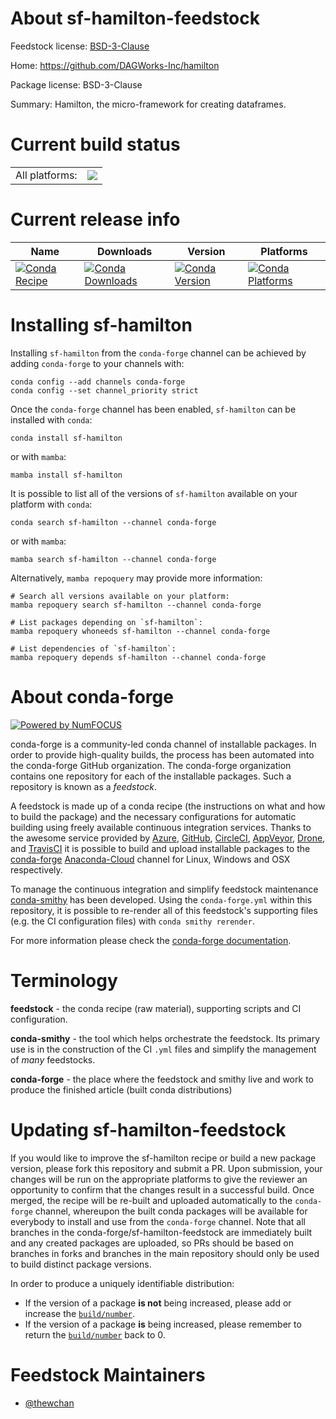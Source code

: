 About sf-hamilton-feedstock
===========================

Feedstock license: [BSD-3-Clause](https://github.com/conda-forge/sf-hamilton-feedstock/blob/main/LICENSE.txt)

Home: https://github.com/DAGWorks-Inc/hamilton

Package license: BSD-3-Clause

Summary: Hamilton, the micro-framework for creating dataframes.

Current build status
====================


<table><tr><td>All platforms:</td>
    <td>
      <a href="https://dev.azure.com/conda-forge/feedstock-builds/_build/latest?definitionId=14891&branchName=main">
        <img src="https://dev.azure.com/conda-forge/feedstock-builds/_apis/build/status/sf-hamilton-feedstock?branchName=main">
      </a>
    </td>
  </tr>
</table>

Current release info
====================

| Name | Downloads | Version | Platforms |
| --- | --- | --- | --- |
| [![Conda Recipe](https://img.shields.io/badge/recipe-sf--hamilton-green.svg)](https://anaconda.org/conda-forge/sf-hamilton) | [![Conda Downloads](https://img.shields.io/conda/dn/conda-forge/sf-hamilton.svg)](https://anaconda.org/conda-forge/sf-hamilton) | [![Conda Version](https://img.shields.io/conda/vn/conda-forge/sf-hamilton.svg)](https://anaconda.org/conda-forge/sf-hamilton) | [![Conda Platforms](https://img.shields.io/conda/pn/conda-forge/sf-hamilton.svg)](https://anaconda.org/conda-forge/sf-hamilton) |

Installing sf-hamilton
======================

Installing `sf-hamilton` from the `conda-forge` channel can be achieved by adding `conda-forge` to your channels with:

```
conda config --add channels conda-forge
conda config --set channel_priority strict
```

Once the `conda-forge` channel has been enabled, `sf-hamilton` can be installed with `conda`:

```
conda install sf-hamilton
```

or with `mamba`:

```
mamba install sf-hamilton
```

It is possible to list all of the versions of `sf-hamilton` available on your platform with `conda`:

```
conda search sf-hamilton --channel conda-forge
```

or with `mamba`:

```
mamba search sf-hamilton --channel conda-forge
```

Alternatively, `mamba repoquery` may provide more information:

```
# Search all versions available on your platform:
mamba repoquery search sf-hamilton --channel conda-forge

# List packages depending on `sf-hamilton`:
mamba repoquery whoneeds sf-hamilton --channel conda-forge

# List dependencies of `sf-hamilton`:
mamba repoquery depends sf-hamilton --channel conda-forge
```


About conda-forge
=================

[![Powered by
NumFOCUS](https://img.shields.io/badge/powered%20by-NumFOCUS-orange.svg?style=flat&colorA=E1523D&colorB=007D8A)](https://numfocus.org)

conda-forge is a community-led conda channel of installable packages.
In order to provide high-quality builds, the process has been automated into the
conda-forge GitHub organization. The conda-forge organization contains one repository
for each of the installable packages. Such a repository is known as a *feedstock*.

A feedstock is made up of a conda recipe (the instructions on what and how to build
the package) and the necessary configurations for automatic building using freely
available continuous integration services. Thanks to the awesome service provided by
[Azure](https://azure.microsoft.com/en-us/services/devops/), [GitHub](https://github.com/),
[CircleCI](https://circleci.com/), [AppVeyor](https://www.appveyor.com/),
[Drone](https://cloud.drone.io/welcome), and [TravisCI](https://travis-ci.com/)
it is possible to build and upload installable packages to the
[conda-forge](https://anaconda.org/conda-forge) [Anaconda-Cloud](https://anaconda.org/)
channel for Linux, Windows and OSX respectively.

To manage the continuous integration and simplify feedstock maintenance
[conda-smithy](https://github.com/conda-forge/conda-smithy) has been developed.
Using the ``conda-forge.yml`` within this repository, it is possible to re-render all of
this feedstock's supporting files (e.g. the CI configuration files) with ``conda smithy rerender``.

For more information please check the [conda-forge documentation](https://conda-forge.org/docs/).

Terminology
===========

**feedstock** - the conda recipe (raw material), supporting scripts and CI configuration.

**conda-smithy** - the tool which helps orchestrate the feedstock.
                   Its primary use is in the construction of the CI ``.yml`` files
                   and simplify the management of *many* feedstocks.

**conda-forge** - the place where the feedstock and smithy live and work to
                  produce the finished article (built conda distributions)


Updating sf-hamilton-feedstock
==============================

If you would like to improve the sf-hamilton recipe or build a new
package version, please fork this repository and submit a PR. Upon submission,
your changes will be run on the appropriate platforms to give the reviewer an
opportunity to confirm that the changes result in a successful build. Once
merged, the recipe will be re-built and uploaded automatically to the
`conda-forge` channel, whereupon the built conda packages will be available for
everybody to install and use from the `conda-forge` channel.
Note that all branches in the conda-forge/sf-hamilton-feedstock are
immediately built and any created packages are uploaded, so PRs should be based
on branches in forks and branches in the main repository should only be used to
build distinct package versions.

In order to produce a uniquely identifiable distribution:
 * If the version of a package **is not** being increased, please add or increase
   the [``build/number``](https://docs.conda.io/projects/conda-build/en/latest/resources/define-metadata.html#build-number-and-string).
 * If the version of a package **is** being increased, please remember to return
   the [``build/number``](https://docs.conda.io/projects/conda-build/en/latest/resources/define-metadata.html#build-number-and-string)
   back to 0.

Feedstock Maintainers
=====================

* [@thewchan](https://github.com/thewchan/)


